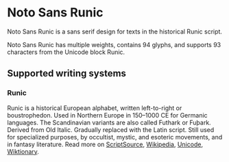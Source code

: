 
# Noto Sans Runic

Noto Sans Runic is a sans serif design for texts in the historical Runic script. 

Noto Sans Runic has multiple weights, contains 94 glyphs, and supports 93 characters from the Unicode block Runic.


## Supported writing systems


### Runic

Runic is a historical European alphabet, written left-to-right or boustrophedon. Used in Northern Europe in 150–1000 CE for Germanic languages. The Scandinavian variants are also called Futhark or Fuþark. Derived from Old Italic. Gradually replaced with the Latin script. Still used for specialized purposes, by occultist, mystic, and esoteric movements, and in fantasy literature. Read more on [ScriptSource](https://scriptsource.org/scr/Runr), [Wikipedia](https://en.wikipedia.org/wiki/ISO_15924:Runr), [Unicode](https://www.unicode.org/versions/Unicode13.0.0/ch08.pdf#G26624), [Wiktionary](https://en.wiktionary.org/wiki/Category:Runic_script).

